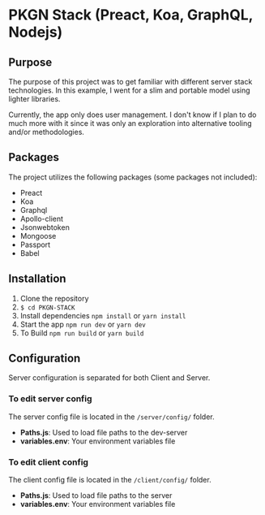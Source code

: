 # PKGN Stack (Preact, Koa, GraphQL, Nodejs)
## Purpose
The purpose of this project was to get familiar with different server stack technologies. In this example, I went for a slim and portable model using lighter libraries.

Currently, the app only does user management. I don't know if I plan to do much more with it since it was only an exploration into alternative tooling and/or methodologies.

## Packages
The project utilizes the following packages (some packages not included):
- Preact
- Koa
- Graphql
- Apollo-client
- Jsonwebtoken
- Mongoose
- Passport
- Babel

## Installation

1. Clone the repository
2. ```$ cd PKGN-STACK ```
3. Install dependencies
``` npm install ```
or
``` yarn install ```
4. Start the app
``` npm run dev ```
or
``` yarn dev ```
5. To Build
``` npm run build ```
or
``` yarn build ```

## Configuration
Server configuration is separated for both Client and Server.

### To edit server config
The server config file is located in the ```/server/config/``` folder.
- **Paths.js**: Used to load file paths to the dev-server
- **variables.env**: Your environment variables file

### To edit client config
The client config file is located in the ```/client/config/``` folder.
- **Paths.js**: Used to load file paths to the server
- **variables.env**: Your environment variables file

